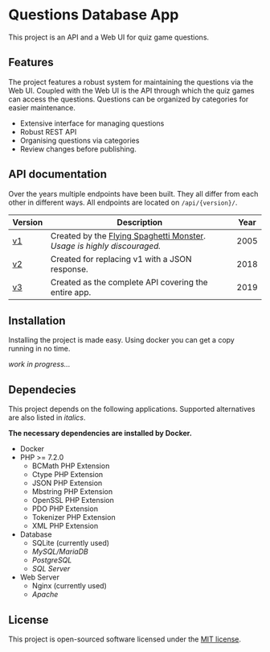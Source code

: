 # Questions Database App

This project is an API and a Web UI for quiz game questions.

## Features

The project features a robust system for maintaining the questions via the Web
UI. Coupled with the Web UI is the API through which the quiz games can access
the questions. Questions can be organized by categories for easier maintenance.

- Extensive interface for managing questions
- Robust REST API
- Organising questions via categories
- Review changes before publishing.

## API documentation

Over the years multiple endpoints have been built. They all differ from each
other in different ways. All endpoints are located on `/api/{version}/`.

| Version            | Description                                                             | Year |
|--------------------|-------------------------------------------------------------------------|------|
| [v1](./docs/v1.md) | Created by the [Flying Spaghetti Monster](https://en.wikipedia.org/wiki/Flying_Spaghetti_Monster). *Usage is highly discouraged.* | 2005 |
| [v2](./docs/v2.md) | Created for replacing v1 with a JSON response.                          | 2018 |
| [v3](./docs/v3.md) | Created as the complete API covering the entire app.                    | 2019 |

## Installation

Installing the project is made easy. Using docker you can get a copy running in
no time.

*work in progress...*

## Dependecies

This project depends on the following applications. Supported alternatives are
also listed in *italics*.

**The necessary dependencies are installed by Docker.**

- Docker
- PHP >= 7.2.0
  - BCMath PHP Extension
  - Ctype PHP Extension
  - JSON PHP Extension
  - Mbstring PHP Extension
  - OpenSSL PHP Extension
  - PDO PHP Extension
  - Tokenizer PHP Extension
  - XML PHP Extension
- Database
  - SQLite (currently used)
  - *MySQL/MariaDB*
  - *PostgreSQL*
  - *SQL Server*
- Web Server
  - Nginx (currently used)
  - *Apache* 

## License

This project is open-sourced software licensed under the
[MIT license](./LICENSE).

